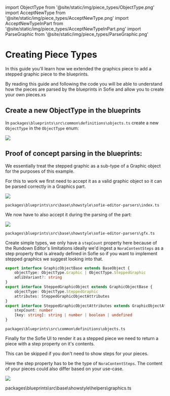 import ObjectType from '@site/static/img/piece_types/ObjectType.png'
import AcceptNewType from '@site/static/img/piece_types/AcceptNewType.png'
import AcceptNewTypeInPart from '@site/static/img/piece_types/AcceptNewTypeInPart.png'
import ParseGraphic from '@site/static/img/piece_types/ParseGraphic.png'

# Creating Piece Types

In this guide you'll learn how we extended the graphics piece to add a stepped graphic piece to the blueprints.

By reading this guide and following the code you will be able to understand how the pieces are parsed by the blueprints in Sofie and allow you to create your own pieces.xs

## Create a new ObjectType in the blueprints

In `packages\blueprints\src\common\definitions\objects.ts` create a new `ObjectType` in the `ObjectType` enum:

<img src={ObjectType} />

## Proof of concept parsing in the blueprints:

We essentially treat the stepped graphic as a sub-type of a Graphic object for the purposes of this example.

For this to work we first need to accept it as a valid graphic object so it can be parsed correctly in a Graphics part.

<img src={AcceptNewType} />

`packages\blueprints\src\base\showstyle\sofie-editor-parsers\index.ts`

We now have to also accept it during the parsing of the part:

<img src={AcceptNewTypeInPart} />

`packages\blueprints\src\base\showstyle\sofie-editor-parsers\gfx.ts`

Create simple types, we only have a `stepCount` property here because of the Rundown Editor's limitations ideally we'd ingest a `NoraContentSteps` as a step property that is already defined in Sofie so if you want to implement stepped graphics we suggest looking into that.

```typescript
export interface GraphicObjectBase extends BaseObject {
	objectType: ObjectType.Graphic | ObjectType.SteppedGraphic
	adlibVariant?: string
}
export interface SteppedGraphicObject extends GraphicObjectBase {
	objectType: ObjectType.SteppedGraphic
	attributes: SteppedGraphicObjectAttributes
}
export interface SteppedGraphicObjectAttributes extends GraphicObjectAttributes {
	stepCount: number
	[key: string]: string | number | boolean | undefined
}
```

`packages\blueprints\src\common\definitions\objects.ts`

Finally for the Sofie UI to render it as a stepped piece we need to return a piece with a step property on it's contents.

This can be skipped if you don't need to show steps for your pieces.

Here the step property has to be the type of `NoraContentSteps`. The content of your pieces could also differ based on your use-case.

<img src={ParseGraphic} />

packages\blueprints\src\base\showstyle\helpers\graphics.ts
